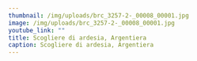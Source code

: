 ```yaml
---
thumbnail: /img/uploads/brc_3257-2-_00008_00001.jpg
image: /img/uploads/brc_3257-2-_00008_00001.jpg
youtube_link: ""
title: Scogliere di ardesia, Argentiera
caption: Scogliere di ardesia, Argentiera
---
```

